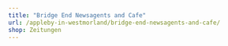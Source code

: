 ```yaml
---
title: "Bridge End Newsagents and Cafe"
url: /appleby-in-westmorland/bridge-end-newsagents-and-cafe/
shop: Zeitungen
---
```

